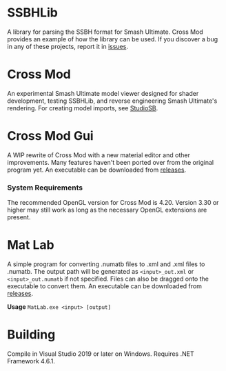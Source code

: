 # SSBHLib
A library for parsing the SSBH format for Smash Ultimate. Cross Mod provides an
example of how the library can be used. If you discover a bug in any of these projects, report it in
[issues](https://github.com/Ploaj/CrossMod/issues).

# Cross Mod
An experimental Smash Ultimate model viewer designed for shader development, testing SSBHLib, and reverse engineering Smash Ultimate's rendering. For creating model imports, see [StudioSB](https://github.com/Ploaj/StudioSB).

# Cross Mod Gui
A WIP rewrite of Cross Mod with a new material editor and other improvements. Many features haven't been ported over from the original program yet. An executable can be downloaded from [releases](https://github.com/Ploaj/SSBHLib/releases).

### System Requirements
The recommended OpenGL version for Cross Mod is 4.20. Version 3.30 or higher may still work as long as the necessary OpenGL extensions are present.

# Mat Lab
A simple program for converting .numatb files to .xml and .xml files to .numatb. The output path will be generated as `<input>_out.xml` or `<input>_out.numatb` if not specified. Files can also be dragged onto the executable to convert them. An executable can be downloaded from [releases](https://github.com/Ploaj/SSBHLib/releases).

**Usage**
`MatLab.exe <input> [output]`  

# Building
Compile in Visual Studio 2019 or later on Windows. Requires .NET Framework 4.6.1.
